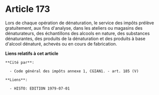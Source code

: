 # Article 173

Lors de chaque opération de dénaturation, le service des impôts prélève gratuitement, aux fins d'analyse, dans les ateliers
ou magasins des dénaturateurs, des échantillons des alcools en nature, des substances dénaturantes, des produits de la
dénaturation et des produits à base d'alcool dénaturé, achevés ou en cours de fabrication.

**Liens relatifs à cet article**

	**Cité par**:

	  - Code général des impôts annexe 1, CGIAN1. - art. 185 (V)

	**Liens**:

	  - HISTO: EDITION 1979-07-01
